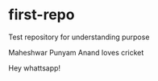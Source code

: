 # first-repo
Test repository for understanding purpose

Maheshwar Punyam Anand loves cricket

Hey whattsapp!